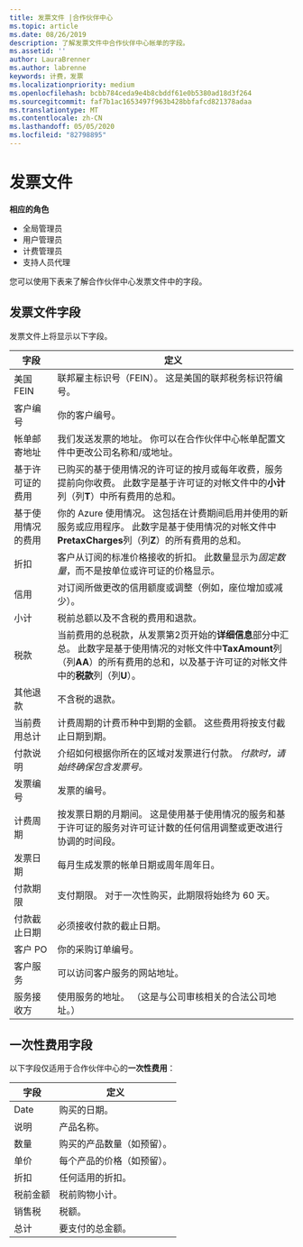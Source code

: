 ```yaml
---
title: 发票文件 |合作伙伴中心
ms.topic: article
ms.date: 08/26/2019
description: 了解发票文件中合作伙伴中心帐单的字段。
ms.assetid: ''
author: LauraBrenner
ms.author: labrenne
keywords: 计费，发票
ms.localizationpriority: medium
ms.openlocfilehash: bcbb784ceda9e4b8cbddf61e0b5380ad18d3f264
ms.sourcegitcommit: faf7b1ac1653497f963b428bbfafcd821378adaa
ms.translationtype: MT
ms.contentlocale: zh-CN
ms.lasthandoff: 05/05/2020
ms.locfileid: "82798895"
---
```

# <a name="invoice-files"></a>发票文件

**相应的角色**
-   全局管理员
-   用户管理员
-   计费管理员
-   支持人员代理

您可以使用下表来了解合作伙伴中心发票文件中的字段。

## <a name="invoice-file-fields"></a>发票文件字段

发票文件上将显示以下字段。

| 字段 | 定义 |
| ----- | ---------- |
| 美国 FEIN | 联邦雇主标识号（FEIN）。 这是美国的联邦税务标识符编号。 |
| 客户编号 | 你的客户编号。 |
| 帐单邮寄地址 | 我们发送发票的地址。 你可以在合作伙伴中心帐单配置文件中更改公司名称和/或地址。 |
| 基于许可证的费用 | 已购买的基于使用情况的许可证的按月或每年收费，服务提前向你收费。 此数字是基于许可证的对帐文件中的**小计**列（列**T**）中所有费用的总和。 |
| 基于使用情况的费用 | 你的 Azure 使用情况。 这包括在计费期间启用并使用的新服务或应用程序。 此数字是基于使用情况的对帐文件中**PretaxCharges**列（列**Z**）的所有费用的总和。 |
| 折扣 | 客户从订阅的标准价格接收的折扣。 此数量显示为*固定数量*，而不是按单位或许可证的价格显示。 |
| 信用 | 对订阅所做更改的信用额度或调整（例如，座位增加或减少）。 |
| 小计 | 税前总额以及不含税的费用和退款。 |
| 税款 | 当前费用的总税款，从发票第2页开始的**详细信息**部分中汇总。 此数字是基于使用情况的对帐文件中**TaxAmount**列（列**AA**）的所有费用的总和，以及基于许可证的对帐文件中的**税款**列（列**U**）。 |
| 其他退款 | 不含税的退款。 |
| 当前费用总计 | 计费周期的计费币种中到期的金额。 这些费用将按支付截止日期到期。 |
| 付款说明 | 介绍如何根据你所在的区域对发票进行付款。 *付款时，请始终确保包含发票号。* |
| 发票编号 | 发票的编号。 |
| 计费周期 | 按发票日期的月期间。 这是使用基于使用情况的服务和基于许可证的服务对许可证计数的任何信用调整或更改进行协调的时间段。 |
| 发票日期 | 每月生成发票的帐单日期或周年周年日。 |
| 付款期限 | 支付期限。 对于一次性购买，此期限将始终为 60 天。 |
| 付款截止日期 | 必须接收付款的截止日期。 |
| 客户 PO | 你的采购订单编号。 |
| 客户服务 | 可以访问客户服务的网站地址。 |
| 服务接收方 | 使用服务的地址。 （这是与公司审核相关的合法公司地址。） |

## <a name="one-time-charges-fields"></a>一次性费用字段

以下字段仅适用于合作伙伴中心的**一次性费用**：

| 字段 | 定义 |
| ----- | ---------- |
| Date | 购买的日期。 |
| 说明 | 产品名称。 |
| 数量 | 购买的产品数量（如预留）。 |
| 单价 | 每个产品的价格（如预留）。 |
| 折扣 | 任何适用的折扣。 |
| 税前金额 | 税前购物小计。 |
| 销售税 | 税额。 |
| 总计 | 要支付的总金额。 |
